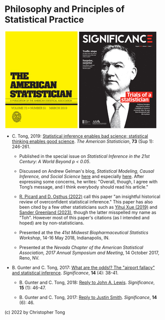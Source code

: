 # Philosophy and Principles of Statistical Practice

![American Statistician cover](TASmar2019coverCLN.PNG) ![Significance cover](August-cover-web.png)

- C. Tong, 2019:  [Statistical inference enables bad science; statistical thinking enables good science](https://doi.org/10.1080/00031305.2018.1518264).  *The American Statistician*, **73** (Sup 1): 246-261.  

  - Published in the special issue on *Statistical Inference in the 21st Century: A World Beyond p < 0.05*.
  
  - Discussed on Andrew Gelman's blog, *Statistical Modeling, Causal Inference, and Social Science* [here](https://statmodeling.stat.columbia.edu/2019/09/16/harking-sharking-tharking/) and especially [here](https://statmodeling.stat.columbia.edu/2019/09/17/statistical-inference-enables-bad-science-statistical-thinking-enables-good-science/).  After expressing some concerns, he writes:  "Overall, though, I agree with Tong’s message, and I think everybody should read his article."

  - [R. Picard and D. Osthus (2022)](https://www.medrxiv.org/content/10.1101/2022.04.29.22274494v1) call this paper "an insightful historical review of overconfident statistical inference."  This paper has also been cited by a few other statisticians such as [Yihui Xue (2019)](https://slides.yihui.org/2019-ISU-mental.html#43) and [Sander Greenland (2023)](https://onlinelibrary.wiley.com/doi/epdf/10.1111/sjos.12645), though the latter misspelled my name as "Toh".  However most of this paper's citations (as I intended and hoped) are by non-statisticians.
  
  - Presented at the the *41st Midwest Biopharmaceutical Statistics Workshop*, 14-16 May 2018, Indianapolis, IN.
  
  - Presented at the *Nevada Chapter of the American Statistical Association, 2017 Annual Symposium and Meeting*, 14 October 2017, Reno, NV.


- B. Gunter and C. Tong, 2017:  [What are the odds!?  The "airport fallacy" and statistical inference](https://doi.org/10.1111/j.1740-9713.2017.01057.x).  *Significance*, **14** (4): 38-41.

  - B. Gunter and C. Tong, 2018:  [Reply to John A. Lewis](GunterAndTong_2018replyToLewis.pdf).  *Significance*, **15** (1): 46-47.

  - B. Gunter and C. Tong, 2017:  [Reply to Justin Smith](GunterAndTong_2017replyToSmithextr.pdf). *Significance*, **14** (6): 46.
  

(c) 2022 by Christopher Tong
